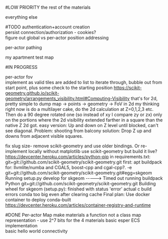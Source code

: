 #LOW PRIORITY
the rest of the materials  

everything else  

#TODO
authentication+account creation  
persist connection/authorization - cookies?  
figure out global vs per-actor position addressing  

per-actor pathing

my apartment test map

#IN PROGRESS

per-actor fov  
    implement as valid tiles are added to list to iterate through, bubble out from start point, plus some check to the 
    starting position
    https://scikit-geometry.github.io/scikit-geometry/arrangements_visibility.html#Computing-Visibility
    that's for 2d, pretty simple to dump map -> points -> geometry -> FoV in 2d
    my thinking right now is do a multilayer cake, do the 2d calculation at Z=0,1,2,3 etc. Then do a 90 degree rotated 
    one (so instead of xy I compare zy or zx) only on the portions where the 2d visibility extended farther in a square
    than the native Z 2d got.
    easy version: Up and down on Z level until blocked, can't see diagonal. Problem: shooting from balcony
    solution: Drop Z up and downs from adjacent visible squares. 

fix slug size- remove scikit-geometry and use older bindings. Or re-implement locally without matplotlib
    use scikit-geometry but build it live? https://devcenter.heroku.com/articles/python-pip
    in requirements.txt: git+git://github.com/scikit-geometry/scikit-geometry.git
    first: apt buildpack for: llvmlite/numba and CGAL5, boost-cpp and cgal-cpp?. 
    -e git+git://github.com/scikit-geometry/scikit-geometry.git#egg=skgeom  Running setup.py develop for skgeom
-----> Timed out running buildpack Python
    git+git://github.com/scikit-geometry/scikit-geometry.git Building wheel for skgeom (setup.py): finished with status 'error'
    actual c build errors 
    conda too big even after clearing cache
    Final plan: Use docker container to deploy conda-built https://devcenter.heroku.com/articles/container-registry-and-runtime

#DONE
Per-actor Map 
make materials a function not a class
map representation - use 2^7 bits for the 4 materials
basic esper ECS implementation  
basic hello world connectivity